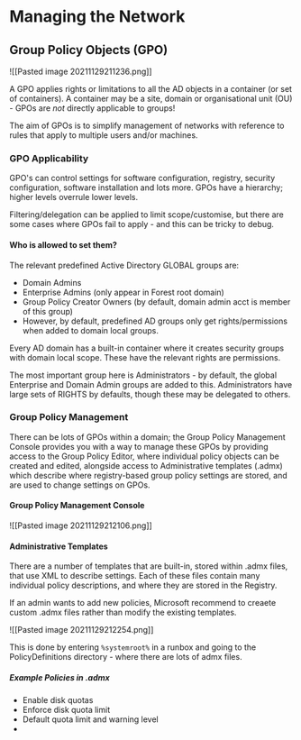 # Managing the Network

## Group Policy Objects (GPO)

![[Pasted image 20211129211236.png]]

A GPO applies rights or limitations to all the AD objects in a container (or set of containers). A container may be a site, domain or organisational unit (OU) - GPOs are *not* directly applicable to groups!

The aim of GPOs is to simplify management of networks with reference to rules that apply to multiple users and/or machines.

### GPO Applicability

GPO's can control settings for software configuration, registry, security configuration, software installation and lots more. GPOs have a hierarchy; higher levels overrule lower levels.

Filtering/delegation can be applied to limit scope/customise, but there are some cases where GPOs fail to apply - and this can be tricky to debug.

#### Who is allowed to set them?

The relevant predefined Active Directory GLOBAL groups are:
- Domain Admins
- Enterprise Admins (only appear in Forest root domain)
- Group Policy Creator Owners (by default, domain admin acct is member of this group)
- However, by default, predefined AD groups only get rights/permissions when added to domain local groups.

Every AD domain has a built-in container where it creates security groups with domain local scope. These have the relevant rights are permissions.

The most important group here is Administrators - by default, the global Enterprise and Domain Admin groups are added to this. Administrators have large sets of RIGHTS by defaults, though these may be delegated to others.

### Group Policy Management

There can be lots of GPOs within a domain; the Group Policy Management Console provides you with a way to manage these GPOs by providing access to the Group Policy Editor, where individual policy objects can be created and edited, alongside access to Administrative templates (.admx) which describe where registry-based group policy settings are stored, and are used to change settings on GPOs.

#### Group Policy Management Console

![[Pasted image 20211129212106.png]]

#### Administrative Templates

There are a number of templates that are built-in, stored within .admx files, that use XML to describe settings. Each of these files contain many individual policy descriptions, and where they are stored in the Registry.

If an admin wants to add new policies, Microsoft recommend to creaete custom .admx files rather than modify the existing templates.

![[Pasted image 20211129212254.png]]

This is done by entering `%systemroot%` in a runbox and going to the PolicyDefinitions directory - where there are lots of admx files.

##### Example Policies in .admx

- Enable disk quotas
- Enforce disk quota limit
- Default quota limit and warning level
- 